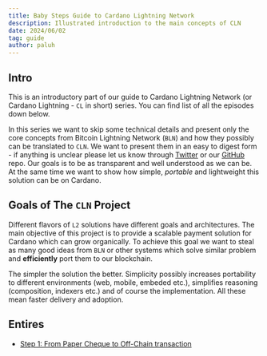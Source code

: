 ```yaml
---
title: Baby Steps Guide to Cardano Lightning Network
description: Illustrated introduction to the main concepts of CLN
date: 2024/06/02
tag: guide
author: paluh
---
```


## Intro

This is an introductory part of our guide to Cardano Lightning Network (or Cardano Lightning - `CL` in short) series. 
You can find list of all the episodes down below.

In this series we want to skip some technical details and present only the core concepts from Bitcoin Lightning Network (`BLN`) and 
how they possibly can be translated to `CLN`. 
We want to present them in an easy to digest form - if anything is unclear please let us know through 
[Twitter](https://twitter.com/CardanoLightnin) or our [GitHub](https://github.com/cardano-lightning-nework/blog) repo. 
Our goals is to be as transparent and well understood as we can be. 
At the same time we want to show how simple, *portable* and lightweight this solution can be on Cardano.

## Goals of The `CLN` Project

Different flavors of `L2` solutions have different goals and architectures. 
The main objective of this project is to provide a scalable payment solution for Cardano which can grow organically. 
To achieve this goal we want to steal as many good ideas from `BLN` or other systems which solve similar problem and **efficiently** port them to our blockchain.

The simpler the solution the better. 
Simplicity possibly increases portability to different environments (web, mobile, embeded etc.), simplifies reasoning (composition, indexers etc.) and of course the implementation. 
All these mean faster delivery and adoption.

## Entires

* [Step 1: From Paper Cheque to Off-Chain transaction](/guide/01.html)


